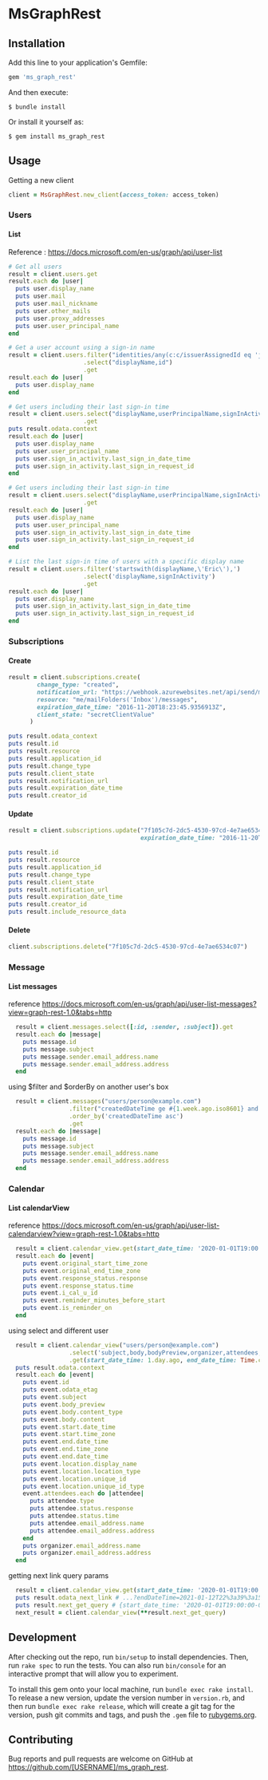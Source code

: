 # MsGraphRest
## Installation

Add this line to your application's Gemfile:

```ruby
gem 'ms_graph_rest'
```

And then execute:

    $ bundle install

Or install it yourself as:

    $ gem install ms_graph_rest

## Usage

Getting a new client

```ruby
client = MsGraphRest.new_client(access_token: access_token) 
```

### Users

#### List

Reference : https://docs.microsoft.com/en-us/graph/api/user-list

```ruby
# Get all users
result = client.users.get
result.each do |user|
  puts user.display_name
  puts user.mail
  puts user.mail_nickname
  puts user.other_mails
  puts user.proxy_addresses
  puts user.user_principal_name
end

# Get a user account using a sign-in name
result = client.users.filter("identities/any(c:c/issuerAssignedId eq 'j.smith@yahoo.com')")
                     .select("displayName,id")
                     .get
result.each do |user|
  puts user.display_name
end

# Get users including their last sign-in time
result = client.users.select("displayName,userPrincipalName,signInActivity")
                     .get
puts result.odata.context
result.each do |user|
  puts user.display_name
  puts user.user_principal_name
  puts user.sign_in_activity.last_sign_in_date_time
  puts user.sign_in_activity.last_sign_in_request_id
end

# Get users including their last sign-in time
result = client.users.select("displayName,userPrincipalName,signInActivity")
                     .get
result.each do |user|
  puts user.display_name
  puts user.user_principal_name
  puts user.sign_in_activity.last_sign_in_date_time
  puts user.sign_in_activity.last_sign_in_request_id
end

# List the last sign-in time of users with a specific display name
result = client.users.filter('startswith(displayName,\'Eric\'),')
                     .select('displayName,signInActivity')
                     .get
result.each do |user|
  puts user.display_name
  puts user.sign_in_activity.last_sign_in_date_time
  puts user.sign_in_activity.last_sign_in_request_id
end
```

### Subscriptions

#### Create

```ruby
result = client.subscriptions.create(
        change_type: "created",
        notification_url: "https://webhook.azurewebsites.net/api/send/myNotifyClient",
        resource: "me/mailFolders('Inbox')/messages",
        expiration_date_time: "2016-11-20T18:23:45.9356913Z",
        client_state: "secretClientValue"
      )

puts result.odata_context
puts result.id
puts result.resource
puts result.application_id
puts result.change_type
puts result.client_state
puts result.notification_url
puts result.expiration_date_time
puts result.creator_id
```

#### Update

```ruby
result = client.subscriptions.update("7f105c7d-2dc5-4530-97cd-4e7ae6534c07",
                                     expiration_date_time: "2016-11-20T18:23:45.9356913Z")

puts result.id
puts result.resource
puts result.application_id
puts result.change_type
puts result.client_state
puts result.notification_url
puts result.expiration_date_time
puts result.creator_id
puts result.include_resource_data
```

#### Delete

```ruby
client.subscriptions.delete("7f105c7d-2dc5-4530-97cd-4e7ae6534c07")
```

### Message

#### List messages

reference https://docs.microsoft.com/en-us/graph/api/user-list-messages?view=graph-rest-1.0&tabs=http

```ruby
  result = client.messages.select([:id, :sender, :subject]).get
  result.each do |message|
    puts message.id
    puts message.subject
    puts message.sender.email_address.name
    puts message.sender.email_address.address
  end
```

using $filter and $orderBy on another user's box

```ruby
  result = client.messages("users/person@example.com")
                 .filter("createdDateTime ge #{1.week.ago.iso8601} and createdDateTime lt #{1.day.ago.iso8601}")
                 .order_by('createdDateTime asc')
                 .get
  result.each do |message|
    puts message.id
    puts message.subject
    puts message.sender.email_address.name
    puts message.sender.email_address.address
  end
```


### Calendar

#### List calendarView

reference https://docs.microsoft.com/en-us/graph/api/user-list-calendarview?view=graph-rest-1.0&tabs=http

```ruby
  result = client.calendar_view.get(start_date_time: '2020-01-01T19:00:00-08:00', end_date_time: '2020-01-02T19:00:00-08:00')
  result.each do |event|
    puts event.original_start_time_zone
    puts event.original_end_time_zone
    puts event.response_status.response
    puts event.response_status.time
    puts event.i_cal_u_id
    puts event.reminder_minutes_before_start
    puts event.is_reminder_on
  end
```

using select and different user

```ruby
  result = client.calendar_view("users/person@example.com")
                 .select('subject,body,bodyPreview,organizer,attendees,start,end,location')
                 .get(start_date_time: 1.day.ago, end_date_time: Time.current)
  puts result.odata.context
  result.each do |event|
    puts event.id
    puts event.odata_etag
    puts event.subject
    puts event.body_preview
    puts event.body.content_type
    puts event.body.content
    puts event.start.date_time
    puts event.start.time_zone
    puts event.end.date_time
    puts event.end.time_zone
    puts event.end.date_time
    puts event.location.display_name
    puts event.location.location_type
    puts event.location.unique_id
    puts event.location.unique_id_type
    event.attendees.each do |attendee|
      puts attendee.type
      puts attendee.status.response
      puts attendee.status.time
      puts attendee.email_address.name
      puts attendee.email_address.address
    end
    puts organizer.email_address.name
    puts organizer.email_address.address
  end
```

getting next link query params

```ruby
  result = client.calendar_view.get(start_date_time: '2020-01-01T19:00:00-08:00', end_date_time: '2020-01-02T19:00:00-08:00')
  puts result.odata_next_link # ...?endDateTime=2021-01-12T22%3a39%3a15Z&startDateTime=2020-01-12T22%3a39%3a15Z&%24top=10&%24skip=10
  puts result.next_get_query # {start_date_time: '2020-01-01T19:00:00-08:00', end_date_time: '2020-01-02T19:00:00-08:00', skip: 10}
  next_result = client.calendar_view(**result.next_get_query)
```


## Development

After checking out the repo, run `bin/setup` to install dependencies. Then, run `rake spec` to run the tests. You can also run `bin/console` for an interactive prompt that will allow you to experiment.

To install this gem onto your local machine, run `bundle exec rake install`. To release a new version, update the version number in `version.rb`, and then run `bundle exec rake release`, which will create a git tag for the version, push git commits and tags, and push the `.gem` file to [rubygems.org](https://rubygems.org).

## Contributing

Bug reports and pull requests are welcome on GitHub at https://github.com/[USERNAME]/ms_graph_rest.

